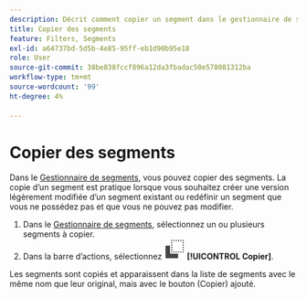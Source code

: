 ```yaml
---
description: Décrit comment copier un segment dans le gestionnaire de segments
title: Copier des segments
feature: Filters, Segments
exl-id: a64737bd-5d5b-4e85-95ff-eb1d90b95e18
role: User
source-git-commit: 38be838fccf896a12da3fbadac50e578081312ba
workflow-type: tm+mt
source-wordcount: '99'
ht-degree: 4%

---
```


# Copier des segments

Dans le [Gestionnaire de segments](seg-manage.md), vous pouvez copier des segments. La copie d’un segment est pratique lorsque vous souhaitez créer une version légèrement modifiée d’un segment existant ou redéfinir un segment que vous ne possédez pas et que vous ne pouvez pas modifier.

1. Dans le [Gestionnaire de segments](seg-manage.md), sélectionnez un ou plusieurs segments à copier.
1. Dans la barre d’actions, sélectionnez ![Copier](/help/assets/icons/Copy.svg) **[!UICONTROL Copier]**.

Les segments sont copiés et apparaissent dans la liste de segments avec le même nom que leur original, mais avec le bouton (Copier) ajouté.
